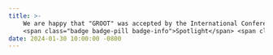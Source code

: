 ```yaml
---
title: >-
    We are happy that "GROOT" was accepted by the International Conference on Learning Representations (ICLR) 2024! 
    <span class="badge badge-pill badge-info">Spotlight</span> <span class="badge badge-pill badge-info">Top 6.2%</span> 
date: 2024-01-30 10:00:00 -0800
---
```

